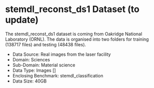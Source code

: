 # stemdl_reconst_ds1 Dataset (to update)

The stemdl_reconst_ds1 dataset is coming from Oakridge National Laboratory (ORNL). The data is organised into two folders for training (138717 files) and testing (48438 files).

* Data Source: Real images from the laser facility
* Domain: Sciences
* Sub-Domain: Material science
* Data Type: Images []
* Enclosing Benchmark: stemdl_classification
* Data Size: 40GB

<!--
The stemdl_reconst_ds1 dataset is coming from Oakridge National Laboratory (ORNL). The data is organised into two folders for training (138717 files) and testing (48438 files).

* Data Source: Real images from the laser facility
* Domain: Sciences
* Sub-Domain: Material science
* Data Type: Images []
* Enclosing Benchmark: stemdl_classification
* Data Size: 40GB
-->